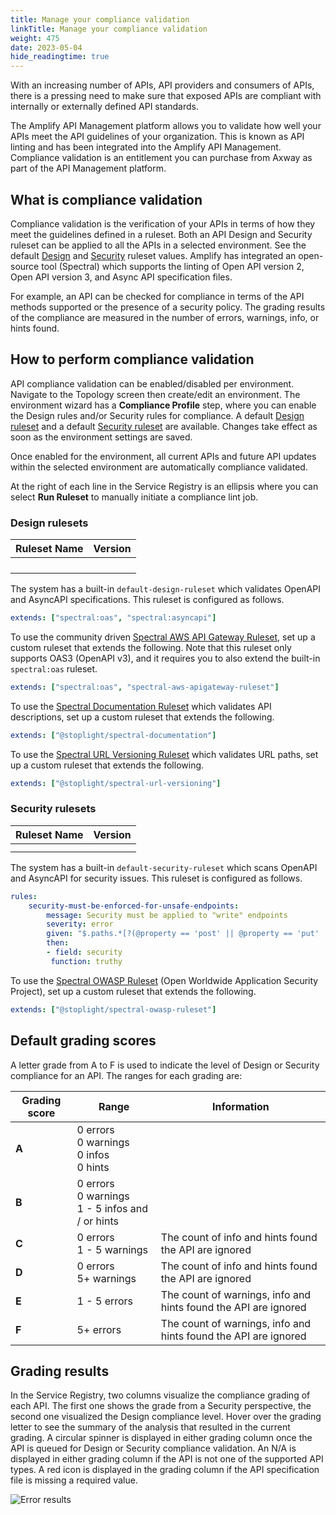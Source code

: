 ```yaml
---
title: Manage your compliance validation
linkTitle: Manage your compliance validation
weight: 475
date: 2023-05-04
hide_readingtime: true
---
```


With an increasing number of APIs, API providers and consumers of APIs, there is a pressing need to make sure that exposed APIs are compliant with internally or externally defined API standards.

The Amplify API Management platform allows you to validate how well your APIs meet the API guidelines of your organization. This is known as API linting and has been integrated into the Amplify API Management. Compliance validation is an entitlement you can purchase from Axway as part of the API Management platform.

## What is compliance validation

Compliance validation is the verification of your APIs in terms of how they meet the guidelines defined in a ruleset. Both an API Design and Security ruleset can be applied to all the APIs in a selected environment. See the default [Design](#design-rulesets) and [Security](#security-rulesets) ruleset values. Amplify has integrated an open-source tool (Spectral) which supports the linting of Open API version 2, Open API version 3, and Async API specification files.

For example, an API can be checked for compliance in terms of the API methods supported or the presence of a security policy. The grading results of the compliance are measured in the number of errors, warnings, info, or hints found.

## How to perform compliance validation

API compliance validation can be enabled/disabled per environment. Navigate to the Topology screen then create/edit an environment. The environment wizard has a **Compliance Profile** step, where you can enable the Design rules and/or Security rules for compliance. A default [Design ruleset](#design-rulesets) and a default [Security ruleset](#security-rulesets) are available. Changes take effect as soon as the environment settings are saved.

Once enabled for the environment, all current APIs and future API updates within the selected environment are automatically compliance validated.

At the right of each line in the Service Registry is an ellipsis where you can select **Run Ruleset** to manually initiate a compliance lint job.

### Design rulesets

| Ruleset Name | Version |
|--------------|---------|
|              |         |
|              |         |
|              |         |
|              |         |

The system has a built-in `default-design-ruleset` which validates OpenAPI and AsyncAPI specifications. This ruleset is configured as follows.

```yaml
extends: ["spectral:oas", "spectral:asyncapi"]
```

To use the community driven [Spectral AWS API Gateway Ruleset](https://github.com/andylockran/spectral-aws-apigateway-ruleset), set up a custom ruleset that extends the following. Note that this ruleset only supports OAS3 (OpenAPI v3), and it requires you to also extend the built-in `spectral:oas` ruleset.

```yaml
extends: ["spectral:oas", "spectral-aws-apigateway-ruleset"]
```

To use the [Spectral Documentation Ruleset](https://github.com/stoplightio/spectral-documentation) which validates API descriptions, set up a custom ruleset that extends the following.

```yaml
extends: ["@stoplight/spectral-documentation"]
```

To use the [Spectral URL Versioning Ruleset](https://github.com/stoplightio/spectral-url-versioning) which validates URL paths, set up a custom ruleset that extends the following.

```yaml
extends: ["@stoplight/spectral-url-versioning"]
```

### Security rulesets

| Ruleset Name | Version |
|--------------|---------|
|              |         |
|              |         |

The system has a built-in `default-security-ruleset` which scans OpenAPI and AsyncAPI for security issues. This ruleset is configured as follows.

```yaml
rules:
    security-must-be-enforced-for-unsafe-endpoints:
        message: Security must be applied to "write" endpoints
        severity: error
        given: "$.paths.*[?(@property == 'post' || @property == 'put' || @property == 'patch' || @property == 'delete')]"
        then:
        - field: security 
         function: truthy
```

To use the [Spectral OWASP Ruleset](https://github.com/stoplightio/spectral-owasp-ruleset) (Open Worldwide Application Security Project), set up a custom ruleset that extends the following.

```yaml
extends: ["@stoplight/spectral-owasp-ruleset"]
```

## Default grading scores

A letter grade from A to F is used to indicate the level of Design or Security compliance for an API. The ranges for each grading are:

| Grading score  | Range  | Information  |
|----------------|--------|--------------|
| **A**          | 0 errors <br />0 warnings <br />0 infos <br />0 hints         |   |
| **B**          | 0 errors <br />0 warnings <br />1 - 5 infos and / or hints |   |
| **C**          | 0 errors <br />1 - 5 warnings | The count of info and hints found the API are ignored |
| **D**          | 0 errors <br />5+ warnings | The count of info and hints found the API are ignored |
| **E**          | 1 - 5 errors | The count of warnings, info and hints found the API are ignored |
| **F**          | 5+ errors | The count of warnings, info and hints found the API are ignored |

## Grading results

In the Service Registry, two columns visualize the compliance grading of each API. The first one shows the grade from a Security perspective, the second one visualized the Design compliance level. Hover over the grading letter to see the summary of the analysis that resulted in the current grading. A circular spinner is displayed in either grading column once the API is queued for Design or Security compliance validation. An N/A is displayed in either grading column if the API is not one of the supported API types. A red icon is displayed in the grading column if the API specification file is missing a required value.

![Error results](/Images/compliance/error_results.png)
